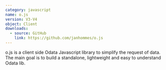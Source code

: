 ```yaml
---
category: javascript
name: o.js
version: V3-V4
object: Client
downloads:
  - source: GitHub
    link: https://github.com/janhommes/o.js
---
```

o.js is a client side Odata Javascript library to simplify the request of data. The main goal is to build a standalone, lightweight and easy to understand Odata lib.
